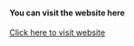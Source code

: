 <h4>You can visit the website here</h4>
<a href="https://hostinger-clone.netlify.app/"> Click here to visit website</a>
